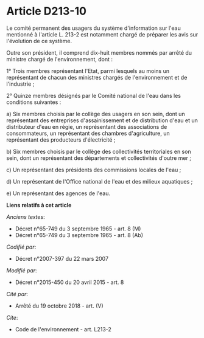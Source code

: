 # Article D213-10

Le comité permanent des usagers du système d'information sur l'eau mentionné à l'article L. 213-2 est notamment chargé de
préparer les avis sur l'évolution de ce système. 

Outre son président, il comprend dix-huit  membres nommés par arrêté du ministre chargé de l'environnement, dont : 

1° Trois membres représentant l'Etat, parmi lesquels au moins un représentant de chacun des ministres chargés de
l'environnement et de l'industrie ; 

2° Quinze  membres désignés par le Comité national de l'eau dans les conditions suivantes : 

a) Six membres choisis par le collège des usagers en son sein, dont un représentant des entreprises d'assainissement et de
distribution d'eau et un distributeur d'eau en régie, un représentant des associations de consommateurs, un représentant des
chambres d'agriculture, un représentant des producteurs d'électricité ; 

b) Six membres choisis par le collège des collectivités territoriales en son sein, dont un représentant des départements et
collectivités d'outre mer ; 

c) Un représentant des présidents des commissions locales de l'eau ;

d) Un représentant de l'Office national de l'eau et des milieux aquatiques ;

e) Un représentant des agences de l'eau.

**Liens relatifs à cet article**

_Anciens textes_:

  - Décret n°65-749 du 3 septembre 1965 - art. 8 (M)
  - Décret n°65-749 du 3 septembre 1965 - art. 8 (Ab)

_Codifié par_:

  - Décret n°2007-397 du 22 mars 2007

_Modifié par_:

  - Décret n°2015-450 du 20 avril 2015 - art. 8

_Cité par_:

  - Arrêté du 19 octobre 2018 - art. (V)

_Cite_:

  - Code de l'environnement - art. L213-2
